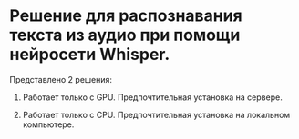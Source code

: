 # Решение для распознавания текста из аудио при помощи нейросети Whisper.

Представлено 2 решения:

1) Работает только с GPU. Предпочтительная установка на сервере.

2) Работает только с CPU. Предпочтительная установка на локальном компьютере.
